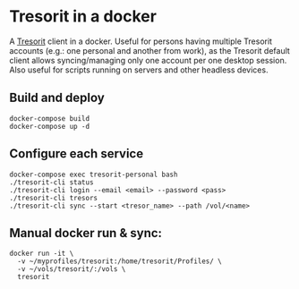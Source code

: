# Tresorit in a docker

A [Tresorit](https://tresorit.com) client in a docker. Useful for persons having multiple Tresorit accounts (e.g.: one personal and another from work), as the Tresorit default client allows syncing/managing only one account per one desktop session. Also useful for scripts running on servers and other headless devices.

## Build and deploy

```
docker-compose build
docker-compose up -d
```

## Configure each service

```
docker-compose exec tresorit-personal bash
./tresorit-cli status
./tresorit-cli login --email <email> --password <pass>
./tresorit-cli tresors
./tresorit-cli sync --start <tresor_name> --path /vol/<name>
```

## Manual docker run & sync:

```
docker run -it \
  -v ~/myprofiles/tresorit:/home/tresorit/Profiles/ \
  -v ~/vols/tresorit/:/vols \
  tresorit
```
